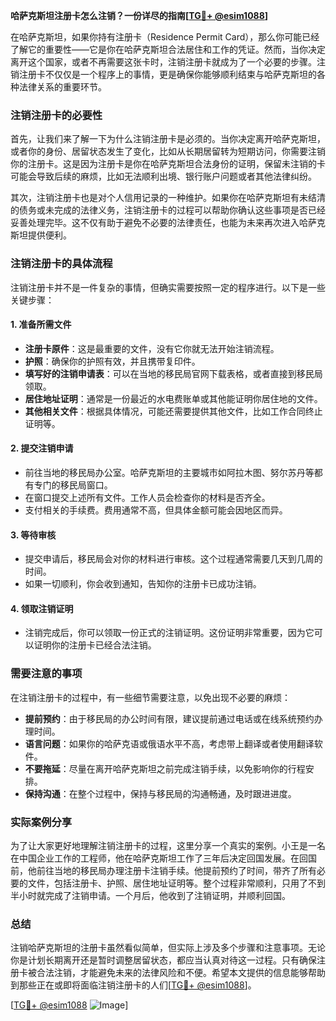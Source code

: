 **哈萨克斯坦注册卡怎么注销？一份详尽的指南[[TG💪+ @esim1088](https://t.me/s/esim1088)]**

在哈萨克斯坦，如果你持有注册卡（Residence Permit Card），那么你可能已经了解它的重要性——它是你在哈萨克斯坦合法居住和工作的凭证。然而，当你决定离开这个国家，或者不再需要这张卡时，注销注册卡就成为了一个必要的步骤。注销注册卡不仅仅是一个程序上的事情，更是确保你能够顺利结束与哈萨克斯坦的各种法律关系的重要环节。

### 注销注册卡的必要性

首先，让我们来了解一下为什么注销注册卡是必须的。当你决定离开哈萨克斯坦，或者你的身份、居留状态发生了变化，比如从长期居留转为短期访问，你需要注销你的注册卡。这是因为注册卡是你在哈萨克斯坦合法身份的证明，保留未注销的卡可能会导致后续的麻烦，比如无法顺利出境、银行账户问题或者其他法律纠纷。

其次，注销注册卡也是对个人信用记录的一种维护。如果你在哈萨克斯坦有未结清的债务或未完成的法律义务，注销注册卡的过程可以帮助你确认这些事项是否已经妥善处理完毕。这不仅有助于避免不必要的法律责任，也能为未来再次进入哈萨克斯坦提供便利。

### 注销注册卡的具体流程

注销注册卡并不是一件复杂的事情，但确实需要按照一定的程序进行。以下是一些关键步骤：

#### 1. **准备所需文件**
   - **注册卡原件**：这是最重要的文件，没有它你就无法开始注销流程。
   - **护照**：确保你的护照有效，并且携带复印件。
   - **填写好的注销申请表**：可以在当地的移民局官网下载表格，或者直接到移民局领取。
   - **居住地址证明**：通常是一份最近的水电费账单或其他能证明你居住地的文件。
   - **其他相关文件**：根据具体情况，可能还需要提供其他文件，比如工作合同终止证明等。

#### 2. **提交注销申请**
   - 前往当地的移民局办公室。哈萨克斯坦的主要城市如阿拉木图、努尔苏丹等都有专门的移民局窗口。
   - 在窗口提交上述所有文件。工作人员会检查你的材料是否齐全。
   - 支付相关的手续费。费用通常不高，但具体金额可能会因地区而异。

#### 3. **等待审核**
   - 提交申请后，移民局会对你的材料进行审核。这个过程通常需要几天到几周的时间。
   - 如果一切顺利，你会收到通知，告知你的注册卡已成功注销。

#### 4. **领取注销证明**
   - 注销完成后，你可以领取一份正式的注销证明。这份证明非常重要，因为它可以证明你的注册卡已经合法注销。

### 需要注意的事项

在注销注册卡的过程中，有一些细节需要注意，以免出现不必要的麻烦：

- **提前预约**：由于移民局的办公时间有限，建议提前通过电话或在线系统预约办理时间。
- **语言问题**：如果你的哈萨克语或俄语水平不高，考虑带上翻译或者使用翻译软件。
- **不要拖延**：尽量在离开哈萨克斯坦之前完成注销手续，以免影响你的行程安排。
- **保持沟通**：在整个过程中，保持与移民局的沟通畅通，及时跟进进度。

### 实际案例分享

为了让大家更好地理解注销注册卡的过程，这里分享一个真实的案例。小王是一名在中国企业工作的工程师，他在哈萨克斯坦工作了三年后决定回国发展。在回国前，他前往当地的移民局办理注册卡注销手续。他提前预约了时间，带齐了所有必要的文件，包括注册卡、护照、居住地址证明等。整个过程非常顺利，只用了不到半小时就完成了注销申请。一个月后，他收到了注销证明，并顺利回国。

### 总结

注销哈萨克斯坦的注册卡虽然看似简单，但实际上涉及多个步骤和注意事项。无论你是计划长期离开还是暂时调整居留状态，都应当认真对待这一过程。只有确保注册卡被合法注销，才能避免未来的法律风险和不便。希望本文提供的信息能够帮助到那些正在或即将面临注销注册卡的人们[[TG💪+ @esim1088](https://t.me/s/esim1088)]。

[[TG💪+ @esim1088](https://t.me/s/esim1088) ![Image](https://i.postimg.cc/4NQfJmqS/Snipaste-2025-05-13-00-14-12.png)]